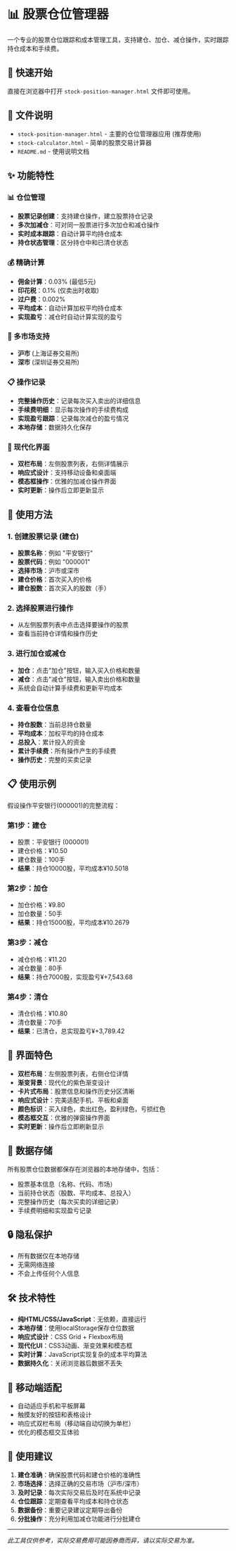 # 📊 股票仓位管理器

一个专业的股票仓位跟踪和成本管理工具，支持建仓、加仓、减仓操作，实时跟踪持仓成本和手续费。

## 🚀 快速开始

直接在浏览器中打开 `stock-position-manager.html` 文件即可使用。

## 📁 文件说明

- `stock-position-manager.html` - 主要的仓位管理器应用 (推荐使用)
- `stock-calculator.html` - 简单的股票交易计算器
- `README.md` - 使用说明文档

## ✨ 功能特性

### 📊 仓位管理
- **股票记录创建**：支持建仓操作，建立股票持仓记录
- **多次加减仓**：可对同一股票进行多次加仓和减仓操作
- **实时成本跟踪**：自动计算平均持仓成本
- **持仓状态管理**：区分持仓中和已清仓状态

### 💰 精确计算
- **佣金计算**：0.03% (最低5元)
- **印花税**：0.1% (仅卖出时收取)
- **过户费**：0.002%
- **平均成本**：自动计算加权平均持仓成本
- **实现盈亏**：减仓时自动计算实现的盈亏

### 🏪 多市场支持
- **沪市** (上海证券交易所)
- **深市** (深圳证券交易所)

### 📋 操作记录
- **完整操作历史**：记录每次买入卖出的详细信息
- **手续费明细**：显示每次操作的手续费构成
- **实现盈亏跟踪**：记录每次减仓的盈亏情况
- **本地存储**：数据持久化保存

### 📱 现代化界面
- **双栏布局**：左侧股票列表，右侧详情展示
- **响应式设计**：支持移动设备和桌面端
- **模态框操作**：优雅的加减仓操作界面
- **实时更新**：操作后立即更新显示

## 🔧 使用方法

### 1. 创建股票记录 (建仓)
- **股票名称**：例如 "平安银行"
- **股票代码**：例如 "000001"
- **选择市场**：沪市或深市
- **建仓价格**：首次买入的价格
- **建仓股数**：首次买入的股数（手）

### 2. 选择股票进行操作
- 从左侧股票列表中点击选择要操作的股票
- 查看当前持仓详情和操作历史

### 3. 进行加仓或减仓
- **加仓**：点击"加仓"按钮，输入买入价格和数量
- **减仓**：点击"减仓"按钮，输入卖出价格和数量
- 系统会自动计算手续费和更新平均成本

### 4. 查看仓位信息
- **持仓股数**：当前总持仓数量
- **平均成本**：加权平均的持仓成本
- **总投入**：累计投入的资金
- **累计手续费**：所有操作产生的手续费
- **操作历史**：完整的买卖记录

## 📋 使用示例

假设操作平安银行(000001)的完整流程：

### 第1步：建仓
- 股票：平安银行 (000001)
- 建仓价格：¥10.50
- 建仓数量：100手
- **结果**：持仓10000股，平均成本¥10.5018

### 第2步：加仓
- 加仓价格：¥9.80
- 加仓数量：50手
- **结果**：持仓15000股，平均成本¥10.2679

### 第3步：减仓
- 减仓价格：¥11.20
- 减仓数量：80手
- **结果**：持仓7000股，实现盈亏¥+7,543.68

### 第4步：清仓
- 清仓价格：¥10.80
- 清仓数量：70手
- **结果**：已清仓，总实现盈亏¥+3,789.42

## 🎨 界面特色

- **双栏布局**：左侧股票列表，右侧仓位详情
- **渐变背景**：现代化的紫色渐变设计
- **卡片式布局**：股票信息和操作历史分区清晰
- **响应式设计**：完美适配手机、平板和桌面
- **颜色标识**：买入绿色，卖出红色，盈利绿色，亏损红色
- **模态框交互**：优雅的弹窗操作界面
- **实时更新**：操作后立即刷新显示

## 💾 数据存储

所有股票仓位数据都保存在浏览器的本地存储中，包括：
- 股票基本信息（名称、代码、市场）
- 当前持仓状态（股数、平均成本、总投入）
- 完整操作历史（每次买卖的详细记录）
- 手续费明细和实现盈亏记录

## 🔒 隐私保护

- 所有数据仅在本地存储
- 无需网络连接
- 不会上传任何个人信息

## 🛠️ 技术特性

- **纯HTML/CSS/JavaScript**：无依赖，直接运行
- **本地存储**：使用localStorage保存仓位数据
- **响应式设计**：CSS Grid + Flexbox布局
- **现代化UI**：CSS3动画、渐变效果和模态框
- **实时计算**：JavaScript实现复杂的成本平均算法
- **数据持久化**：关闭浏览器后数据不丢失

## 📱 移动端适配

- 自动适应手机和平板屏幕
- 触摸友好的按钮和表格设计
- 响应式双栏布局（移动端自动切换为单栏）
- 优化的模态框交互体验

## 🎯 使用建议

1. **建仓准确**：确保股票代码和建仓价格的准确性
2. **市场选择**：选择正确的交易市场（沪市/深市）
3. **及时记录**：每次实际交易后及时在系统中记录
4. **仓位跟踪**：定期查看平均成本和持仓状态
5. **数据备份**：重要记录建议定期导出备份
6. **分批操作**：充分利用加减仓功能进行分批建仓

---

*此工具仅供参考，实际交易费用可能因券商而异，请以实际交易为准。* 